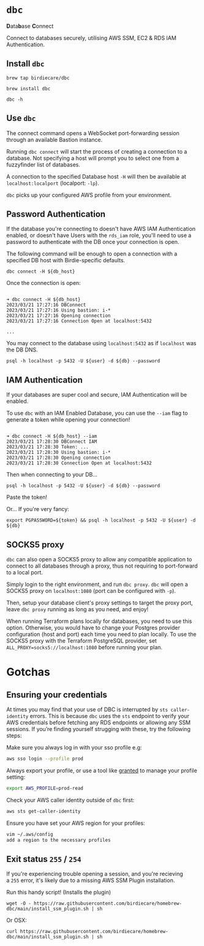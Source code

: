 # `dbc`

**D**ata**b**ase **C**onnect

Connect to databases securely, utilising AWS SSM, EC2 & RDS IAM Authentication.

## Install `dbc`

`brew tap birdiecare/dbc`

`brew install dbc`

`dbc -h`

## Use `dbc`

The connect command opens a WebSocket port-forwarding session through an available Bastion instance.

Running `dbc connect` will start the process of creating a connection to a database.
Not specifying a host will prompt you to select one from a fuzzyfinder list of databases.

A connection to the specified Database host `-H` will then be available at `localhost:localport` (localport: `-lp`).

`dbc` picks up your configured AWS profile from your environment.

## Password Authentication

If the database you're connecting to doesn't have AWS IAM Authentication enabled, or doesn't have Users with the `rds_iam` role, you'll need to use a password to authenticate with the DB once your connection is open.

The following command will be enough to open a connection with a specified DB host with Birdie-specific defaults.

`dbc connect -H ${db_host}`

Once the connection is open:

```

➜ dbc connect -H ${db_host}
2023/03/21 17:27:16 DBConnect
2023/03/21 17:27:16 Using bastion: i-*
2023/03/21 17:27:16 Opening connection
2023/03/21 17:27:16 Connection Open at localhost:5432

...

```

You may connect to the database using `localhost:5432` as if `localhost` was the DB DNS.

`psql -h localhost -p 5432 -U ${user} -d ${db} --password`

## IAM Authentication

If your databases are super cool and secure, IAM Authentication will be enabled.

To use `dbc` with an IAM Enabled Database, you can use the `--iam` flag to generate a token while opening your connection!

```

➜ dbc connect -H ${db_host} --iam
2023/03/21 17:28:30 DBConnect IAM
2023/03/21 17:28:30 Token: ...
2023/03/21 17:28:30 Using bastion: i-*
2023/03/21 17:28:30 Opening connection
2023/03/21 17:28:30 Connection Open at localhost:5432

```

Then when connecting to your DB...

`psql -h localhost -p 5432 -U ${user} -d ${db} --password`

Paste the token!

Or... If you're very fancy:

`export PGPASSWORD=${token} && psql -h localhost -p 5432 -U ${user} -d ${db}`

## SOCKS5 proxy

`dbc` can also open a SOCKS5 proxy to allow any compatible application to connect to all databases through a proxy, thus not requiring to port-forward to a local port.

Simply login to the right environment, and run `dbc proxy`. `dbc` will open a SOCKS5 proxy on `localhost:1080` (port can be configured with `-p`).

Then, setup your database client's proxy settings to target the proxy port, leave `dbc proxy` running as long as you need, and enjoy!

When running Terraform plans locally for databases, you need to use this option. Otherwise, you would have to change your Postgres provider configuration (host and port) each time you need to plan locally. To use the SOCKS5 proxy with the Terraform PostgreSQL provider, set `ALL_PROXY=socks5://localhost:1080` before running your plan.

# Gotchas

## Ensuring your credentials

At times you may find that your use of DBC is interrupted by `sts caller-identity` errors. This is because `dbc` uses the `sts` endpoint to verify your AWS credentials before fetching any RDS endpoints or allowing any SSM sessions. If you’re finding yourself strugging with these, try the following steps:

Make sure you always log in with your sso profile e.g:

```bash
aws sso login --profile prod
```

Always export your profile, or use a tool like [granted](https://www.granted.dev/) to manage your profile setting:

```bash
export AWS_PROFILE=prod-read
```

Check your AWS caller identity outside of `dbc` first:

```bash
aws sts get-caller-identity
```

Ensure you have set your AWS region for your profiles:

```bash
vim ~/.aws/config
add a region to the necessary profiles
```

## Exit status `255` / `254`

If you're experiencing trouble opening a session, and you're recieving a `255` error, it's likely due to a missing AWS SSM Plugin installation.

Run this handy script! (Installs the plugin)

`wget -O - https://raw.githubusercontent.com/birdiecare/homebrew-dbc/main/install_ssm_plugin.sh | sh`

Or OSX:

`curl https://raw.githubusercontent.com/birdiecare/homebrew-dbc/main/install_ssm_plugin.sh | sh`
